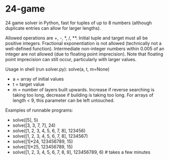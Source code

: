 # 24-game
24 game solver in Python, fast for tuples of up to 8 numbers (although duplicate entries can allow for larger lengths).

Allowed operations are +, -, \*, /, \*\*. Initial tuple and target must all be positive integers. Fractional exponentiation is not allowed (technically not a well-defined function). Intermediate non-integer numbers within 0.005 of an integer are not allowed (due to floating point imprecision). Note that floating point imprecision can still occur, particularly with larger values.

Usage in shell (run solver.py): solve(a, t, m=None)
- a = array of initial values
- t = target value
- m = number of layers built upwards. Increase if reverse searching is taking too long, decrease if building is taking too long. For arrays of length < 9, this parameter can be left untouched.

Examples of runnable programs:
- solve(\[5], 5)
- solve(\[3, 3, 7, 7], 24)
- solve(\[1, 2, 3, 4, 5, 6, 7, 8], 123456)
- solve(\[1, 2, 3, 4, 5, 6, 7, 8], 1234567)
- solve(\[1]\*24, 123456789, 15)
- solve(\[1]\*25, 123456789, 15)
- solve(\[1, 2, 3, 4, 5, 6, 7, 8, 9], 123456789, 6) # takes a few minutes
